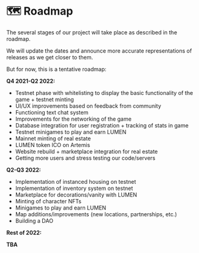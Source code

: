 # 🗺️ Roadmap

The several stages of our project will take place as described in the roadmap.

We will update the dates and announce more accurate representations of releases as we get closer to them.

But for now, this is a tentative roadmap:

**Q4 2021-Q2 2022:**

* Testnet phase with whitelisting to display the basic functionality of the game + testnet minting
* UI/UX improvements based on feedback from community
* Functioning text chat system
* Improvements for the networking of the game
* Database integration for user registration + tracking of stats in game
* Testnet minigames to play and earn LUMEN
* Mainnet minting of real estate
* LUMEN token ICO on Artemis
* Website rebuild + marketplace integration for real estate
* Getting more users and stress testing our code/servers

**Q2-Q3 2022:**

* Implementation of instanced housing on testnet
* Implementation of inventory system on testnet
* Marketplace for decorations/vanity with LUMEN
* Minting of character NFTs
* Minigames to play and earn LUMEN
* Map additions/improvements (new locations, partnerships, etc.)
* Building a DAO

**Rest of 2022:**

**TBA**

